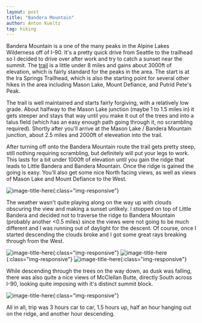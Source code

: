 ```yaml
---
layout: post
title: "Bandera Mountain"
author: Anton Kueltz
tag: hiking
---
```


Bandera Mountain is a one of the many peaks in the Alpine Lakes Wilderness off of I-90. It's
a pretty quick drive from Seattle to the trailhead so I decided to drive over after work and
try to catch a sunset near the summit. The [trail](https://www.alltrails.com/trail/us/washington/bandera-mountain-summit)
is a little under 8 miles and gains about 3000ft of elevation, which is fairly standard for
the peaks in the area. The start is at the Ira Springs Trailhead, which is also the starting
point for several other hikes in the area including Mason Lake, Mount Defiance, and Putrid
Pete's Peak.

The trail is well maintained and starts fairly forgiving, with a relatively low grade. About
halfway to the Mason Lake junction (maybe 1 to 1.5 miles in) it gets steeper and stays that
way until you make it out of the trees and into a talus field (which has an easy enough path
going through it, no scrambling required). Shortly after you'll arrive at the Mason Lake /
Bandera Mountain junction, about 2.5 miles and 2000ft of eleveation into the trail.

After turning off onto the Bandera Mountain route the trail gets pretty steep, still nothing requiring
scrambling, but definitely will put your legs to work. This lasts for a bit under 1000ft of elevation
until you gain the ridge that leads to Little Bandera and Bandera Mountain. Once the ridge is gained
the going is easy. You'll also get some nice North facing views, as well as views of Mason Lake and
Mount Defiance to the West.

![image-title-here](/images/bandera-mason-lake.jpg){:class="img-responsive"}

The weather wasn't quite playing along on the way up with clouds obscuring the view and making
a sunset unlikely. I stopped on top of Little Bandera and decided not to traverse the ridge to
Bandera Mountain (probably another <0.5 miles) since the views were not going to be much different
and I was running out of daylight for the descent. Of course, once I started descending the clouds
broke and I got some great rays breaking through from the West.

![image-title-here](/images/bandera-sunset-4.jpg){:class="img-responsive"}
![image-title-here](/images/bandera-sunset-3.jpg){:class="img-responsive"}
![image-title-here](/images/bandera-sunset-2.jpg){:class="img-responsive"}

While descending through the trees on the way down, as dusk was falling, there was also quite a
nice views of McClellan Butte, directly South across I-90, looking quite imposing with it's distinct
summit block.

![image-title-here](/images/bandera-mcclellan.jpg){:class="img-responsive"}

All in all, trip was 3 hours car to car, 1.5 hours up, half an hour hanging out on the ridge, and
another hour descending.
